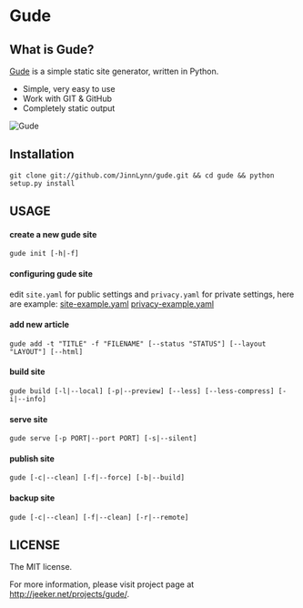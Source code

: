 # Gude 

## What is Gude?

[Gude][] is a simple static site generator, written in Python.

* Simple, very easy to use
* Work with GIT & GitHub
* Completely static output

![Gude](http://i.imgur.com/qBb5l.png)

## Installation

```
git clone git://github.com/JinnLynn/gude.git && cd gude && python setup.py install
```

## USAGE

#### create a new gude site

```
gude init [-h|-f]
```

#### configuring gude site

edit `site.yaml` for public settings and `privacy.yaml` for private settings, here are example: [site-example.yaml][] [privacy-example.yaml][]

[site-example.yaml]: https://github.com/JinnLynn/gude/blob/master/gude/docs/site-example.yaml
[privacy-example.yaml]: https://github.com/JinnLynn/gude/blob/master/gude/docs/privacy-example.yaml

#### add new article

```
gude add -t "TITLE" -f "FILENAME" [--status "STATUS"] [--layout "LAYOUT"] [--html]
```

#### build site

```
gude build [-l|--local] [-p|--preview] [--less] [--less-compress] [-i|--info]
```

#### serve site

```
gude serve [-p PORT|--port PORT] [-s|--silent]
```

#### publish site

```
gude [-c|--clean] [-f|--force] [-b|--build]
```

#### backup site

```
gude [-c|--clean] [-f|--clean] [-r|--remote]
```

## LICENSE

The MIT license.

For more information, please visit project page at http://jeeker.net/projects/gude/. 

[Gude]: http://jeeker.net/projects/gude/